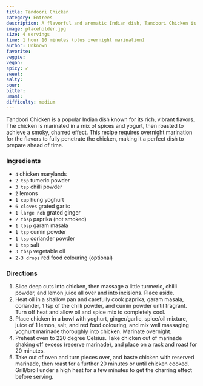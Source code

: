 ```yaml
---
title: Tandoori Chicken
category: Entrees
description: A flavorful and aromatic Indian dish, Tandoori Chicken is marinated in a blend of spices and yogurt, then roasted to perfection.
image: placeholder.jpg
size: 4 servings
time: 1 hour 10 minutes (plus overnight marination)
author: Unknown
favorite: 
veggie: 
vegan: 
spicy: ✓
sweet: 
salty: 
sour: 
bitter: 
umami: 
difficulty: medium
---
```


Tandoori Chicken is a popular Indian dish known for its rich, vibrant flavors. The chicken is marinated in a mix of spices and yogurt, then roasted to achieve a smoky, charred effect. This recipe requires overnight marination for the flavors to fully penetrate the chicken, making it a perfect dish to prepare ahead of time.

### Ingredients

* `4` chicken marylands
* `2 tsp` tumeric powder
* `3 tsp` chilli powder
* `2` lemons
* `1 cup` hung yoghurt
* `6 cloves` grated garlic
* `1 large nob` grated ginger
* `2 tbsp` paprika (not smoked)
* `1 tbsp` garam masala
* `1 tsp` cumin powder
* `1 tsp` coriander powder
* `1 tsp` salt
* `3 tbsp` vegetable oil
* `2-3 drops` red food colouring (optional)

### Directions

1. Slice deep cuts into chicken, then massage a little turmeric, chilli powder, and lemon juice all over and into incisions. Place aside.
2. Heat oil in a shallow pan and carefully cook paprika, garam masala, coriander, 1 tsp of the chilli powder, and cumin powder until fragrant. Turn off heat and allow oil and spice mix to completely cool.
3. Place chicken in a bowl with yoghurt, ginger/garlic, spice/oil mixture, juice of 1 lemon, salt, and red food colouring, and mix well massaging yoghurt marinade thoroughly into chicken. Marinate overnight.
4. Preheat oven to 220 degree Celsius. Take chicken out of marinade shaking off excess (reserve marinade), and place on a rack and roast for 20 minutes.
5. Take out of oven and turn pieces over, and baste chicken with reserved marinade, then roast for a further 20 minutes or until chicken cooked. Grill/broil under a high heat for a few minutes to get the charring effect before serving.